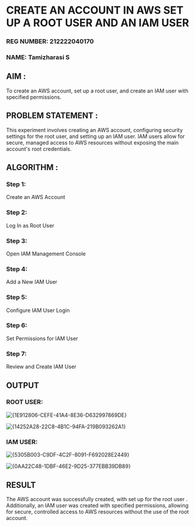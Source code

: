  # CREATE AN  ACCOUNT IN AWS SET UP A ROOT USER AND AN IAM USER 

### REG NUMBER: 212222040170
### NAME: Tamizharasi S

## AIM :
To create an AWS account, set up a root user, and create an IAM user with specified permissions.

## PROBLEM STATEMENT :
This experiment involves creating an AWS account, configuring security settings for the root user, and setting up an IAM user. IAM users allow for secure, managed access to AWS resources without exposing the main account's root credentials.

## ALGORITHM :

 ### Step 1:
 Create an AWS Account </br>
 ### Step 2:
 Log In as Root User </br>
 ### Step 3:
 Open IAM Management Console</br>
 ### Step 4:
 Add a New IAM User</br>
 ### Step 5:
 Configure IAM User Login</br>
 ### Step 6:
 Set Permissions for IAM User</br>
 ### Step 7:
 Review and Create IAM User</br>


## OUTPUT

### ROOT USER:
![{1E912806-CEFE-41A4-8E36-D632997869DE}](https://github.com/user-attachments/assets/e23556ac-e4de-49c7-af5f-7ff3c19c865f)

 ![{14252A28-22C8-4B1C-94FA-219B093262A1}](https://github.com/user-attachments/assets/18e18f91-811f-4796-bcdc-a014a17c1cb9)

 ### IAM USER:
 ![{5305B003-C9DF-4C2F-8091-F692028E2449}](https://github.com/user-attachments/assets/f5f23e89-5bfc-477e-8adf-151e0571e5b0)

![{0AA22C48-1DBF-46E2-9D25-377EBB39DB89}](https://github.com/user-attachments/assets/0ed40261-de9d-4d27-8b78-3dd12c50e056)

## RESULT
The AWS account was successfully created, with set up for the root user . Additionally, an IAM user was created with specified permissions, allowing for secure, controlled access to AWS resources without the use of the root account. 
